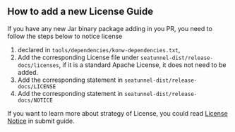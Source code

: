 ## How to add a new License Guide

If you have any new Jar binary package adding in you PR, you need to follow the steps below to notice license

1. declared in `tools/dependencies/konw-dependencies.txt`,
2. Add the corresponding License file under `seatunnel-dist/release-docs/licenses`, if it is a standard Apache License, it does not need to be added.
3. Add the corresponding statement in `seatunnel-dist/release-docs/LICENSE`
4. Add the corresponding statement in `seatunnel-dist/release-docs/NOTICE`

If you want to learn more about strategy of License, you could read
[License Notice](https://seatunnel.apache.org/community/submit_guide/license) in submit guide.









